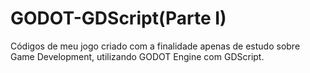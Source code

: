 # GODOT-GDScript(Parte I)
Códigos de meu jogo criado com a finalidade apenas de estudo sobre Game Development, utilizando GODOT Engine com GDScript.
